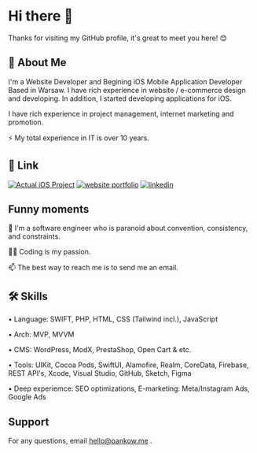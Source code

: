 
# Hi there 👋

Thanks for visiting my GitHub profile, it's great to meet you here! 😊


## 🚀 About Me
I'm a Website Developer and Begining iOS Mobile Application Developer Based in Warsaw. I have rich experience in website / e-commerce design and developing. In addition, I started developing applications for iOS.

I have rich experience in project management, internet marketing and promotion.

⚡️ My total experience in IT is over 10 years.

## 🔗 Link
[![Actual iOS Project](https://img.shields.io/badge/iOS-Swift%20Projects-yellow)]([https://github.com/aleksander-pankow/PhuQuoc.guru/tree/developing])
[![website portfolio](https://img.shields.io/badge/my_portfolio-000?style=for-the-badge&logo=ko-fi&logoColor=white)](https://www.pankow.me/works/)
[![linkedin](https://img.shields.io/badge/linkedin-0A66C2?style=for-the-badge&logo=linkedin&logoColor=white)](https://www.linkedin.com/in/aleksander-pankow/)


## Funny moments
🔭 I'm a software engineer who is paranoid about convention, consistency, and constraints.

🧑‍💻 Coding is my passion.

📫 The best way to reach me is to send me an email.


## 🛠 Skills
• Language: SWIFT, PHP, HTML, CSS (Tailwind incl.), JavaScript 

• Arch: MVP, MVVM

• CMS: WordPress, ModX, PrestaShop, Open Cart & etc.

• Tools: UIKit, Cocoa Pods, SwiftUI, Alamofire, Realm, CoreData, Firebase, REST API's, Xcode, Visual Studio, GitHub, Sketch, Figma

• Deep experiemce: SEO optimizations, E-marketing: Meta/Instagram Ads, Google Ads


## Support

For any questions, email hello@pankow.me .


